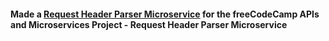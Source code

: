 #### Made a [Request Header Parser Microservice](https://request-header-parser.jylee3.repl.co/) for the freeCodeCamp APIs and Microservices Project - Request Header Parser Microservice
